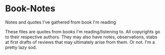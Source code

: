 # Book-Notes
Notes and quotes I've gathered from book I'm reading


These files are quotes from books I'm reading/listening to. All copyrights go to their respective authors. They may also have notes, observations, stabs at first drafts of reviews that may ultimately arise from them. Or not. I'm a pretty lazy sod. 
